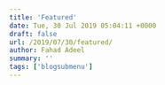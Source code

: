 ```yaml
---
title: 'Featured'
date: Tue, 30 Jul 2019 05:04:11 +0000
draft: false
url: /2019/07/30/featured/
author: Fahad Adeel
summary: ''
tags: ['blogsubmenu']
---
```









